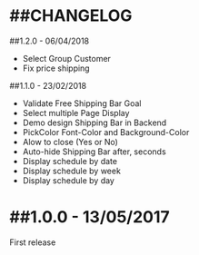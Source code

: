 ##CHANGELOG
  ==============

##1.2.0 - 06/04/2018

* Select Group Customer 
* Fix price shipping 

##1.1.0 - 23/02/2018

* Validate Free Shipping Bar Goal
* Select multiple Page Display
* Demo design Shipping Bar in Backend
* PickColor Font-Color and Background-Color 
* Alow to close (Yes or No)
* Auto-hide Shipping Bar after, seconds
* Display schedule by date
* Display schedule by week
* Display schedule by day

##1.0.0 - 13/05/2017
=============
First release